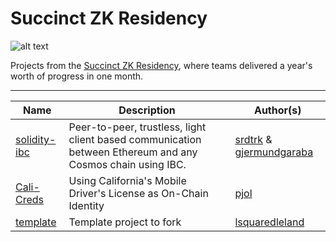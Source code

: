 # Succinct ZK Residency

![alt text](https://blog.succinct.xyz/content/images/size/w2000/2024/08/Frame-1171273700.png)

Projects from the [Succinct ZK Residency](https://blog.succinct.xyz/zk-residency/), where teams delivered a year's worth of progress in one month.

---

| Name                               | Description              | Author(s)                                           |
|------------------------------------|--------------------------|-----------------------------------------------------|
| [solidity-ibc](./projects/solidity-ibc/solidity-ibc.md) | Peer-to-peer, trustless, light client based communication between Ethereum and any Cosmos chain using IBC. | [srdtrk](https://github.com/srdtrk) & [gjermundgaraba](https://github.com/gjermundgaraba)  |
| [Cali-Creds](./projects/cali-creds/cali-creds.md) | Using California's Mobile Driver's License as On-Chain Identity | [pjol](https://github.com/pjol) |
| [template](./projects/template/template.md) | Template project to fork | [lsquaredleland](https://github.com/lsquaredleland) |
